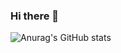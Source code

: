 ### Hi there 👋

![Anurag's GitHub stats](https://github-readme-stats.vercel.app/api?username=anuraghazra&show_icons=true&theme=gotham)
<!--
**JoaoGabrielVargas/JoaoGabrielVargas** is a ✨ _special_ ✨ repository because its `README.md` (this file) appears on your GitHub profile.

Here are some ideas to get you started:

- 🔭 I’m currently working on ...
- 🌱 I’m currently learning ...
- 👯 I’m looking to collaborate on ...
- 🤔 I’m looking for help with ...
- 💬 Ask me about ...
- 📫 How to reach me: ...
- 😄 Pronouns: ...
- ⚡ Fun fact: ...
-->
